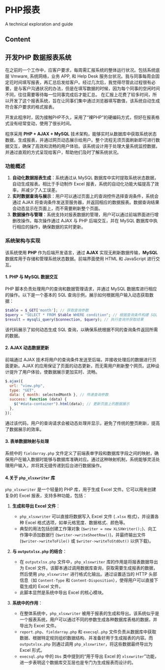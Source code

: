 # PHP报表

A technical exploration and guide

## Content

## 开发PHP 数据报表系统

在之前的一个工作中，应客户要求，每周需汇报系统的整体运行状况。包括系统底层 Vmware, 系统网络，业务 APP, 和 Help Desk 服务台状况。我与同事每周会固定花时间填写报表，再汇总后发给客户。经过几次后，我觉得尽管此过程很有必要，是与客户沟通状况的办法，但是在填写数据的时候，因为每个同事的空闲时间不同，往往需要等待每一位同事完成后才能汇总。 在汇报上花费了较多时间，所以开发了这个报表系统，旨在让同事们集中通过浏览器填写数值，该系统自动生成符合客户要求的格式报表。

开发此程序时，因为接触PHP不久，采用了“裸PHP”的硬编码方式，但好在报表格式没有经常变动，使用了很长时间。

程序采用 **PHP + AJAX + MySQL** 技术架构，能够实时从数据库中获取系统状态数据，生成报表，并通过网页动态展示给用户。整个流程无须页面刷新即可进行数据交互，确保了高效和流畅的用户体验。该系统设计用于处理大量系统监控数据，并通过直观的方式呈现给客户，帮助他们及时了解系统状况。

### 功能概述

1. **自动化数据报表生成**：系统通过从 MySQL 数据库中实时提取系统状态数据，自动生成报表。相比于手动制作 Excel 报表，系统的自动化功能大幅提高了效率，并减少了人工误差。
2. **实时数据查询与展示**：用户可以通过页面上的查询控件选择查询条件，系统会通过 AJAX 将查询条件发送至服务器，并返回相应的数据报表。数据查询结果会动态显示在页面上，而不需要刷新整个页面。
3. **数据操作与管理**：系统支持对报表数据的管理，用户可以通过前端界面进行增删改操作。每次操作通过 AJAX 与 PHP 后端交互，并在 MySQL 数据库中执行相应的操作，确保数据的实时更新。

### 系统架构与实现

该系统使用 **PHP** 作为后端开发语言，通过 **AJAX** 实现无刷新数据传输，**MySQL** 数据库用于存储和管理系统状态数据。前端界面使用 HTML 和 JavaScript 进行交互。

#### 1. **PHP 与 MySQL 数据交互**

PHP 脚本负责处理用户的查询和数据管理请求，并通过 MySQL 数据库进行相应的操作。以下是一个基本的 SQL 查询示例，展示如何根据用户输入动态获取数据：

```php
$table = $_GET['month']; // 获取查询参数
$query = "SELECT * FROM $table WHERE condition"; // 根据查询条件构建 SQL
$result = mysqli_query($connection, $query); // 执行查询并获取结果
```

该代码展示了如何动态生成 SQL 查询，以确保系统根据不同的查询条件返回所需的数据。

#### 2. **AJAX 动态数据更新**

前端通过 AJAX 技术将用户的查询条件发送至后端，并接收处理后的数据进行页面更新。AJAX 的应用保证了页面的动态更新，而无需用户刷新整个网页。这种设计提升了用户体验，使数据展示更加实时、流畅。

```javascript
$.ajax({
  url: "view.php",
  type: "GET",
  data: { month: selectedMonth }, // 传递查询参数
  success: function (data) {
    $("#data-container").html(data); // 更新页面上的数据展示
  },
});
```

通过该代码，用户的查询请求会被动态处理并显示，避免了传统的整页刷新，提高了数据展示的效率。

#### 3. **表单数据映射与处理**

系统中的 `fieldarray.php` 文件定义了前端表单字段和数据库字段之间的映射，确保用户在输入数据时能够与数据库准确对应。通过这种映射机制，系统能够灵活处理用户输入，并将其无缝传递到后台进行数据操作。

#### 4.关于 `php_xlsxwriter` 库

`php_xlsxwriter` 是一个轻量的 PHP 库，用于生成 Excel 文件。它可以用来创建复杂的 Excel 报表，支持多种功能，包括：

1. **生成和导出 Excel 文件**：

   - `php_xlsxwriter` 可以直接将数据写入 Excel 文件 (`.xlsx` 格式)，并设置各种 Excel 格式选项，如单元格宽度、数据格式、颜色等。
   - 典型的用法包括创建工作簿对象 (`$writer = new XLSXWriter();`)、向工作簿中添加数据行 (`$writer->writeSheetRow()`)，并最终输出文件 (`$writer->writeToFile()` 或 `$writer->writeToStdOut()` 以供下载)。
2. **与 `outputxlsx.php` 的结合**：

   - 在 `outputxlsx.php` 文件中，`php_xlsxwriter` 库的作用是将报表数据导出为 Excel 文件。该脚本通过调用数据库查询，获取需要生成报表的数据，然后使用 `php_xlsxwriter` 进行格式化输出。通过设置适当的 HTTP 头部信息（如 `Content-Type` 和 `Content-Disposition`），使得用户可以直接下载生成的 Excel 文件。
   - 此脚本显然是系统中导出 Excel 的核心模块。
3. **系统中的作用**：

   - 在整体系统中，`php_xlsxwriter` 被用于报表的生成和导出。该系统似乎是一个报表系统，用户可以通过不同的参数生成各种数据库表格的数据，并导出为 Excel 文件。
   - `report.php`、`fieldarray.php` 和 `execsql.php` 文件负责从数据库中获取数据、根据特定规则组织数据结构、并准备好用于生成报表的内容。而 `outputxlsx.php` 则通过调用 `php_xlsxwriter`，将这些数据最终导出为 Excel 形式。
   - `execsql.php` 中的 `Dbs` 类中提到的“用于导出 Excel 的 `xlsxwriter`”功能，进一步表明这个数据库交互层也是专门为生成报表而设计的。
